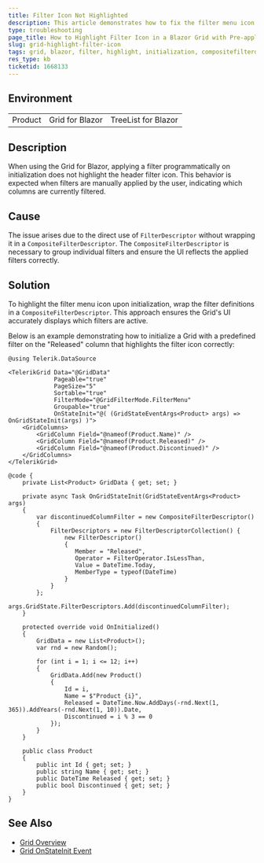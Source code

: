 ```yaml
---
title: Filter Icon Not Highlighted 
description: This article demonstrates how to fix the filter menu icon not being highlighted when filters are applied programmatically.
type: troubleshooting
page_title: How to Highlight Filter Icon in a Blazor Grid with Pre-applied Filters
slug: grid-highlight-filter-icon
tags: grid, blazor, filter, highlight, initialization, compositefilterdescriptor
res_type: kb
ticketid: 1668133
---
```


## Environment

<table>
    <tbody>
	    <tr>
	    	<td>Product</td>
	    	<td>Grid for Blazor</td>
                <td>TreeList for Blazor</td>
	    </tr>
    </tbody>
</table>

## Description

When using the Grid for Blazor, applying a filter programmatically on initialization does not highlight the header filter icon. This behavior is expected when filters are manually applied by the user, indicating which columns are currently filtered.

## Cause

The issue arises due to the direct use of `FilterDescriptor` without wrapping it in a `CompositeFilterDescriptor`. The `CompositeFilterDescriptor` is necessary to group individual filters and ensure the UI reflects the applied filters correctly.

## Solution

To highlight the filter menu icon upon initialization, wrap the filter definitions in a `CompositeFilterDescriptor`. This approach ensures the Grid's UI accurately displays which filters are active.

Below is an example demonstrating how to initialize a Grid with a predefined filter on the "Released" column that highlights the filter icon correctly:

```RAZOR
@using Telerik.DataSource

<TelerikGrid Data="@GridData"
             Pageable="true"
             PageSize="5"
             Sortable="true"
             FilterMode="@GridFilterMode.FilterMenu"
             Groupable="true"
             OnStateInit="@( (GridStateEventArgs<Product> args) => OnGridStateInit(args) )">
    <GridColumns>
        <GridColumn Field="@nameof(Product.Name)" />
        <GridColumn Field="@nameof(Product.Released)" />
        <GridColumn Field="@nameof(Product.Discontinued)" />
    </GridColumns>
</TelerikGrid>

@code {
    private List<Product> GridData { get; set; }

    private async Task OnGridStateInit(GridStateEventArgs<Product> args)
    {
        var discontinuedColumnFilter = new CompositeFilterDescriptor()
        {
            FilterDescriptors = new FilterDescriptorCollection() {
                new FilterDescriptor()
                {
                   Member = "Released",
                   Operator = FilterOperator.IsLessThan,
                   Value = DateTime.Today,
                   MemberType = typeof(DateTime)
                }
            }
        };
        args.GridState.FilterDescriptors.Add(discontinuedColumnFilter);
    }

    protected override void OnInitialized()
    {
        GridData = new List<Product>();
        var rnd = new Random();

        for (int i = 1; i <= 12; i++)
        {
            GridData.Add(new Product()
            {
                Id = i,
                Name = $"Product {i}",
                Released = DateTime.Now.AddDays(-rnd.Next(1, 365)).AddYears(-rnd.Next(1, 10)).Date,
                Discontinued = i % 3 == 0
            });
        }
    }

    public class Product
    {
        public int Id { get; set; }
        public string Name { get; set; }
        public DateTime Released { get; set; }
        public bool Discontinued { get; set; }
    }
}
```

## See Also

- [Grid Overview](https://docs.telerik.com/blazor-ui/components/grid/overview)
- [Grid OnStateInit Event](https://docs.telerik.com/blazor-ui/components/grid/state#onstateinit)
